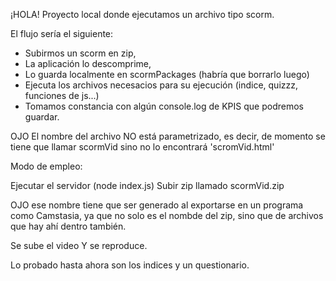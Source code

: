 ¡HOLA!
Proyecto local donde ejecutamos un archivo tipo scorm. 

El flujo sería el siguiente:
- Subirmos un scorm en zip,
- La aplicación lo descomprime, 
- Lo guarda localmente en scormPackages (habría que borrarlo luego)
- Ejecuta los archivos necesacios para su ejecución (indice, quizzz, funciones de js...)
- Tomamos constancia con algún console.log de KPIS que podremos guardar.

OJO 
El nombre del archivo NO está parametrizado, es decir, de momento se tiene que llamar scormVid sino no lo encontrará 'scromVid.html'

Modo de empleo:

Ejecutar el servidor (node index.js)
Subir zip llamado scormVid.zip

OJO ese nombre tiene que ser generado al exportarse en un programa como Camstasia, ya que no solo es el nombde del zip, sino que de archivos que hay ahí dentro también.

Se sube el video
Y se reproduce. 

Lo probado hasta ahora son los indices y un questionario.
